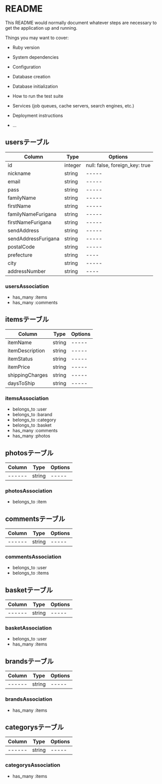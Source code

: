 # README

This README would normally document whatever steps are necessary to get the
application up and running.

Things you may want to cover:

* Ruby version

* System dependencies

* Configuration

* Database creation

* Database initialization

* How to run the test suite

* Services (job queues, cache servers, search engines, etc.)

* Deployment instructions

* ...

## usersテーブル
|Column|Type|Options|
|------|----|-------|
|id|integer|null: false, foreign_key: true|
|nickname|string|-----|
|email|string|-----|
|pass|string|-----|
|familyName|string|-----|
|firstName|string|-----|
|familyNameFurigana|string|-----|
|firstNameFurigana|string|-----|
|sendAddress|string|-----|
|sendAddressFurigana|string|-----|
|postalCode|string|-----|
|prefecture|string|----|
|city|string|-----|
|addressNumber|string|----|
### usersAssociation
- has_many :items
- has_many :comments

## itemsテーブル
|Column|Type|Options|
|------|----|-------|
|itemName|string|-----|
|itemDescription|string|-----|
|itemStatus|string|-----|
|itemPrice|string|-----|
|shippingCharges|string|-----|
|daysToShip|string|-----|
### itemsAssociation
- belongs_to :user
- belongs_to :barand
- belongs_to :category
- belongs_to :basket
- has_many :comments
- has_many :photos

## photosテーブル
|Column|Type|Options|
|------|----|-------|
|------|string|-----|
### photosAssociation
- belongs_to :item

## commentsテーブル
|Column|Type|Options|
|------|----|-------|
|------|string|-----|
### commentsAssociation
- belongs_to :user
- belongs_to :items

## basketテーブル
|Column|Type|Options|
|------|----|-------|
|------|string|-----|
### basketAssociation
- belongs_to :user
- has_many :items

## brandsテーブル
|Column|Type|Options|
|------|----|-------|
|------|string|-----|
### brandsAssociation
- has_many :items

## categorysテーブル
|Column|Type|Options|
|------|----|-------|
|------|string|-----|
### categorysAssociation
- has_many :items